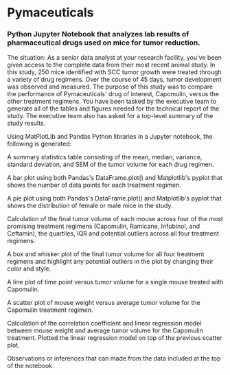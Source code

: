 # Pymaceuticals

### Python Jupyter Notebook that analyzes lab results of pharmaceutical drugs used on mice for tumor reduction.

The situation: As a senior data analyst at your research facility, you've been given access to the complete data from their most recent animal study. In this study, 250 mice identified with SCC tumor growth were treated through a variety of drug regimens. Over the course of 45 days, tumor development was observed and measured. The purpose of this study was to compare the performance of Pymaceuticals' drug of interest, Capomulin, versus the other treatment regimens. You have been tasked by the executive team to generate all of the tables and figures needed for the technical report of the study. The executive team also has asked for a top-level summary of the study results.

Using MatPlotLib and Pandas Python libraries in a Jupyter notebook, the following is generated:

A summary statistics table consisting of the mean, median, variance, standard deviation, and SEM of the tumor volume for each drug regimen.

A bar plot using both Pandas's DataFrame.plot() and Matplotlib's pyplot that shows the number of data points for each treatment regimen.

A pie plot using both Pandas's DataFrame.plot() and Matplotlib's pyplot that shows the distribution of female or male mice in the study.

Calculation of the final tumor volume of each mouse across four of the most promising treatment regimens (Capomulin, Ramicane, Infubinol, and Ceftamin), the quartiles, IQR and potential outliers across all four treatment regimens.

A box and whisker plot of the final tumor volume for all four treatment regimens and highlight any potential outliers in the plot by changing their color and style.

A line plot of time point versus tumor volume for a single mouse treated with Capomulin.

A scatter plot of mouse weight versus average tumor volume for the Capomulin treatment regimen.

Calculation of the correlation coefficient and linear regression model between mouse weight and average tumor volume for the Capomulin treatment. Plotted the linear regression model on top of the previous scatter plot.

Observations or inferences that can made from the data included at the top of the notebook.